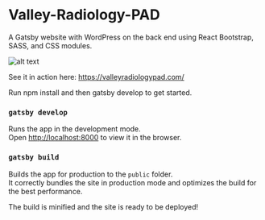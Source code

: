 # Valley-Radiology-PAD

A Gatsby website with WordPress on the back end using React Bootstrap, SASS, and CSS modules.

![alt text](https://www.chrysaliswebdevelopment.com/wp-content/uploads/2021/09/Screen-Shot-2021-09-29-at-1.17.08-PM.png)

See it in action here: https://valleyradiologypad.com/

Run npm install and then gatsby develop to get started.

### `gatsby develop`

Runs the app in the development mode.<br />
Open [http://localhost:8000](http://localhost:8000) to view it in the browser.

### `gatsby build`

Builds the app for production to the `public` folder.<br />
It correctly bundles the site in production mode and optimizes the build for the best performance.

The build is minified and the site is ready to be deployed!
